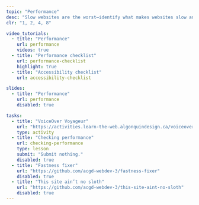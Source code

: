 ```yaml
---
topic: "Performance"
desc: "Slow websites are the worst—identify what makes websites slow and how to fix the problems."
clr: "1, 2, 4, 8"

video_tutorials:
  - title: "Performance"
    url: performance
    videos: true
  - title: "Performance checklist"
    url: performance-checklist
    highlight: true
  - title: "Accessibility checklist"
    url: accessibility-checklist

slides:
  - title: "Performance"
    url: performance
    disabled: true

tasks:
  - title: "VoiceOver Voyageur"
    url: "https://activities.learn-the-web.algonquindesign.ca/voiceover-voyageur/"
    type: activity
  - title: "Checking performance"
    url: checking-performance
    type: lesson
    submit: "Submit nothing."
    disabled: true
  - title: "Fastness fixer"
    url: "https://github.com/acgd-webdev-3/fastness-fixer"
    disabled: true
  - title: "This site ain’t no sloth"
    url: "https://github.com/acgd-webdev-3/this-site-aint-no-sloth"
    disabled: true
---
```

